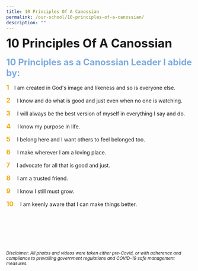 ```yaml
---
title: 10 Principles Of A Canossian
permalink: /our-school/10-principles-of-a-canossian/
description: ""
---
```

**<font size=6>10 Principles Of A Canossian</font>**
<br>
<br>
**<font size=5 color="#7daadf">10 Principles as a Canossian Leader I abide by:</font>**

<font size=4 color="#eeac0d"><b>1</b></font>&emsp;I am created in God's image and likeness and so is everyone else.


<font size=4 color="#eeac0d"><b>2</b></font>&emsp; I know and do what is good and just even when no one is watching.

<font size=4 color="#eeac0d"><b>3</b></font>&emsp; I will always be the best version of myself in everything I say and do.

<font size=4 color="#eeac0d"><b>4</b></font>&emsp; I know my purpose in life.

<font size=4 color="#eeac0d"><b>5</b></font>&emsp; I belong here and I want others to feel belonged too.

<font size=4 color="#eeac0d"><b>6</b></font>&emsp; I make wherever I am a loving place.

<font size=4 color="#eeac0d"><b>7</b></font>&emsp; I advocate for all that is good and just.

<font size=4 color="#eeac0d"><b>8</b></font>&emsp; I am a trusted friend.

<font size=4 color="#eeac0d"><b>9</b></font>&emsp; I know I still must grow.

<font size=4 color="#eeac0d"><b>10</b></font>&emsp; I am keenly aware that I can make things better.


<br><br><br><br><br><br>
<sup>_Disclaimer: All photos and videos were taken either pre-Covid, or with adherence and compliance to prevailing government regulations and COVID-19 safe management measures._</sup>